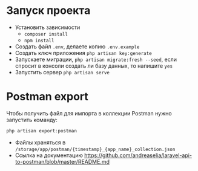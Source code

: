 # Запуск проекта
[comment]: <> (Добавить action чтобы все это запускалось)
- Установить зависимости
  - `composer install`
  - `npm install`
- Создать файл `.env`, делаете копию `.env.example`
- Создать ключ приложения `php artisan key:generate`
- Запускаете миграции, `php artisan migrate:fresh --seed`, если спросит в консоли создать ли базу данных, то напишите `yes`
- Запустить сервер `php artisan serve`

# Postman export    

Чтобы получить файл для импорта в коллекции Postman нужно запустить команду:
```bash
php artisan export:postman
```
- Файлы храняться в `/storage/app/postman/{timestamp}_{app_name}_collection.json`
- Ссылка на документацию https://github.com/andreaselia/laravel-api-to-postman/blob/master/README.md
